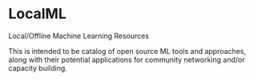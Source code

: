 # LocalML
Local/Offline Machine Learning Resources

This is intended to be catalog of open source ML tools and approaches, along with their potential applications for community networking and/or capacity building.


